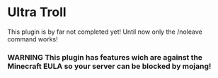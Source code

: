 # Ultra Troll

This plugin is by far not completed yet! Until now only the /noleave command works!

### WARNING This plugin has features wich are against the Minecraft EULA so your server can be blocked by mojang!
